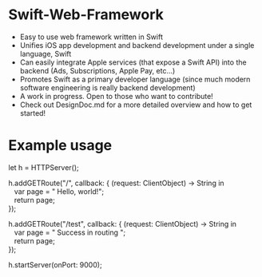 # Swift-Web-Framework
* Easy to use web framework written in Swift
* Unifies iOS app development and backend development under a single language, Swift 
* Can easily integrate Apple services (that expose a Swift API) into the backend (Ads, Subscriptions, Apple Pay, etc...)
* Promotes Swift as a primary developer language (since much modern software engineering is really backend development)
* A work in progress. Open to those who want to contribute!
* Check out DesignDoc.md for a more detailed overview and how to get started!

# Example usage
let h = HTTPServer();  

h.addGETRoute("/", callback: { (request: ClientObject) -> String in  
&nbsp;&nbsp;&nbsp;var page = "<html> Hello, world!</html>";  
&nbsp;&nbsp;&nbsp;return page;  
});  

h.addGETRoute("/test", callback: { (request: ClientObject) -> String in  
&nbsp;&nbsp;&nbsp;var page = "<html> Success in routing </html>";  
&nbsp;&nbsp;&nbsp;return page;  
});  

h.startServer(onPort: 9000);
